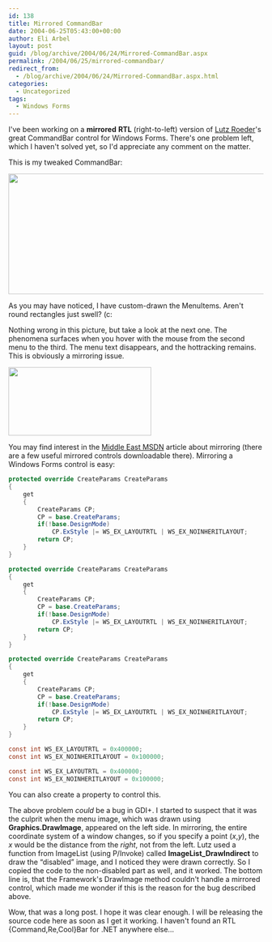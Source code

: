 ```yaml
---
id: 138
title: Mirrored CommandBar
date: 2004-06-25T05:43:00+00:00
author: Eli Arbel
layout: post
guid: /blog/archive/2004/06/24/Mirrored-CommandBar.aspx
permalink: /2004/06/25/mirrored-commandbar/
redirect_from:
  - /blog/archive/2004/06/24/Mirrored-CommandBar.aspx.html
categories:
  - Uncategorized
tags:
  - Windows Forms
---
```

I've been working on a **mirrored**&nbsp;**RTL** (right-to-left) version of [Lutz Roeder](http://www.aisto.com/roeder/DotNet/)'s great CommandBar control for Windows Forms. There's one problem left, which I haven't solved yet, so I'd appreciate any comment on the matter. 

This is my tweaked CommandBar:

<img border="0" height="238" src="https://arbel.net/attachments/images/41.rtl1.png" width="568" />

As you may have noticed, I have custom-drawn the MenuItems. Aren't round rectangles just swell? (c:

Nothing wrong in this picture, but take a look at the next one. The phenomena surfaces when you hover with the mouse from the second menu to the third. The menu&nbsp;text disappears, and the hottracking remains. This is obviously a mirroring issue.

<img border="0" height="135" src="https://arbel.net/attachments/images/42.rtl2.png" width="282" />

You may find interest in the [Middle East MSDN](http://www.microsoft.com/middleeast/msdn/mirror.aspx) article about mirroring (there are a few useful mirrored controls downloadable there). Mirroring a Windows Forms control is easy:

```csharp
protected override CreateParams CreateParams
{
    get
    {
        CreateParams CP;
        CP = base.CreateParams;
        if(!base.DesignMode)
            CP.ExStyle |= WS_EX_LAYOUTRTL | WS_EX_NOINHERITLAYOUT;
        return CP;
    }
}

protected override CreateParams CreateParams
{
    get
    {
        CreateParams CP;
        CP = base.CreateParams;
        if(!base.DesignMode)
            CP.ExStyle |= WS_EX_LAYOUTRTL | WS_EX_NOINHERITLAYOUT;
        return CP;
    }
}

protected override CreateParams CreateParams
{
    get
    {
        CreateParams CP;
        CP = base.CreateParams;
        if(!base.DesignMode)
            CP.ExStyle |= WS_EX_LAYOUTRTL | WS_EX_NOINHERITLAYOUT;
        return CP;
    }
}

const int WS_EX_LAYOUTRTL = 0x400000;
const int WS_EX_NOINHERITLAYOUT = 0x100000;

const int WS_EX_LAYOUTRTL = 0x400000;
const int WS_EX_NOINHERITLAYOUT = 0x100000; 
```

You can also create a property to control this.

The above problem <em>could</em> be a bug in GDI+. I started to suspect that it was the culprit when the menu image, which was drawn using <strong>Graphics.DrawImage</strong>,&nbsp;appeared on the left side. In mirroring, the entire coordinate system of a window&nbsp;changes, so if you specify a point (<em>x</em>,<em>y</em>), the <em>x</em> would be the distance from the <em>right</em>, not from the left. Lutz used a function from ImageList (using P/Invoke) called <strong>ImageList_DrawIndirect</strong> to draw the &ldquo;disabled&rdquo; image, and I noticed they were drawn correctly. So I copied the code to the non-disabled part as well, and it worked. The bottom line is, that the Framework's DrawImage method couldn't handle a mirrored control, which made me wonder if this is the reason for the bug described above.

Wow, that was a long post. I hope it was clear enough. I will be releasing the source code here as soon as I get it working. I haven't found an RTL {Command,Re,Cool}Bar for .NET anywhere else&#8230;
